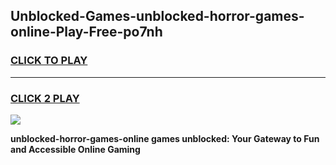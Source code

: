 
## Unblocked-Games-unblocked-horror-games-online-Play-Free-po7nh
<h3>
<a href="https://premium76.site?title=unblocked-horror-games-online&ref=22A">CLICK TO PLAY</a></h3>
<hr>

<h3>
<a href="https://premium76.site?title=unblocked-horror-games-online&ref=22A">CLICK 2 PLAY</a>
  
</h3>

<a href="https://premium76.site?title=unblocked-horror-games-online&ref=22A"><img src="https://clearcache.store/games.png"></a>


**unblocked-horror-games-online games unblocked: Your Gateway to Fun and Accessible Online Gaming**
